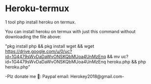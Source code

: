 # Heroku-termux
1 tool php install heroku on termux.


You can install heroku on termux with just this command without downloading the file above:

"pkg install php && pkg install wget && wget https://drive.google.com/u/0/uc?id=1G4479sWvDaDaWvONSKQbMUoa4UnMzEnq && mv uc?id=1G4479sWvDaDaWvONSKQbMUoa4UnMzEnq heroku.php && php heroku.php"




-Plz donate me 🥺: Paypal email: Herokey2018@gmail.com- 
